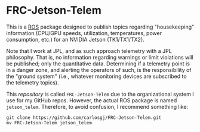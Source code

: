 # FRC-Jetson-Telem

This is a [ROS](http://www.ros.org/) package designed to publish topics regarding "housekeeping" information (CPU/GPU speeds, utilization, temperatures, power consumption, etc.) for an NVIDIA Jetson (TK1/TX1/TX2). 

Note that I work at JPL, and as such approach telemetry with a JPL philosophy. That is, no information regarding warnings or limit violations will be published; only the quantitative data. Determining if a telemetry point is in a danger zone, and alerting the operators of such, is the responsibility of the "ground system" (i.e., whatever monitoring devices are subscribed to the telemetry topics). 

This *repository* is called `FRC-Jetson-Telem` due to the organizational system I use for my GitHub repos. However, the actual ROS package is named `jetson_telem`. Therefore, to avoid confusion, I recommend something like:
```
git clone https://github.com/carlosgj/FRC-Jetson-Telem.git
mv FRC-Jetson-Telem jetson_telem
```
